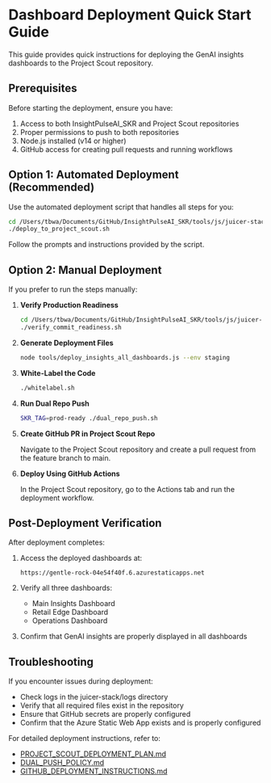 # Dashboard Deployment Quick Start Guide

This guide provides quick instructions for deploying the GenAI insights dashboards to the Project Scout repository.

## Prerequisites

Before starting the deployment, ensure you have:

1. Access to both InsightPulseAI_SKR and Project Scout repositories
2. Proper permissions to push to both repositories
3. Node.js installed (v14 or higher)
4. GitHub access for creating pull requests and running workflows

## Option 1: Automated Deployment (Recommended)

Use the automated deployment script that handles all steps for you:

```bash
cd /Users/tbwa/Documents/GitHub/InsightPulseAI_SKR/tools/js/juicer-stack
./deploy_to_project_scout.sh
```

Follow the prompts and instructions provided by the script.

## Option 2: Manual Deployment

If you prefer to run the steps manually:

1. **Verify Production Readiness**
   ```bash
   cd /Users/tbwa/Documents/GitHub/InsightPulseAI_SKR/tools/js/juicer-stack
   ./verify_commit_readiness.sh
   ```

2. **Generate Deployment Files**
   ```bash
   node tools/deploy_insights_all_dashboards.js --env staging
   ```

3. **White-Label the Code**
   ```bash
   ./whitelabel.sh
   ```

4. **Run Dual Repo Push**
   ```bash
   SKR_TAG=prod-ready ./dual_repo_push.sh
   ```

5. **Create GitHub PR in Project Scout Repo**
   
   Navigate to the Project Scout repository and create a pull request from the feature branch to main.

6. **Deploy Using GitHub Actions**
   
   In the Project Scout repository, go to the Actions tab and run the deployment workflow.

## Post-Deployment Verification

After deployment completes:

1. Access the deployed dashboards at:
   ```
   https://gentle-rock-04e54f40f.6.azurestaticapps.net
   ```

2. Verify all three dashboards:
   - Main Insights Dashboard
   - Retail Edge Dashboard
   - Operations Dashboard

3. Confirm that GenAI insights are properly displayed in all dashboards

## Troubleshooting

If you encounter issues during deployment:

- Check logs in the juicer-stack/logs directory
- Verify that all required files exist in the repository
- Ensure that GitHub secrets are properly configured
- Confirm that the Azure Static Web App exists and is properly configured

For detailed deployment instructions, refer to:
- [PROJECT_SCOUT_DEPLOYMENT_PLAN.md](./PROJECT_SCOUT_DEPLOYMENT_PLAN.md)
- [DUAL_PUSH_POLICY.md](./DUAL_PUSH_POLICY.md)
- [GITHUB_DEPLOYMENT_INSTRUCTIONS.md](./GITHUB_DEPLOYMENT_INSTRUCTIONS.md)